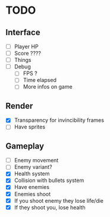 # TODO

## Interface
- [ ] Player HP
- [ ] Score ????
- [ ] Things
- [ ] Debug
  - [ ] FPS ?
  - [ ] Time elapsed
  - [ ] More infos on game

## Render
- [x] Transparency for invincibility frames
- [ ] Have sprites

## Gameplay
- [ ] Enemy movement
- [ ] Enemy variant?
- [x] Health system
- [x] Collision with bullets system
- [x] Have enemies
- [x] Enemies shoot
- [x] If you shoot enemy they lose life/die
- [x] If they shoot you, lose health
